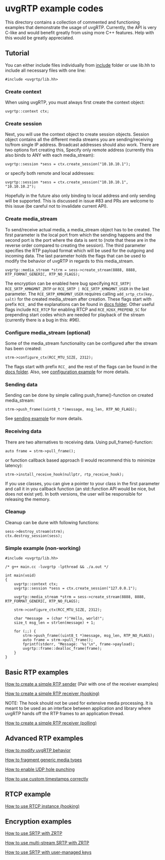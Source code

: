# uvgRTP example codes

This directory contains a collection of commented and functioning examples that demonstrate the usage of uvgRTP. Currently, the API is very C-like and would benefit greatly from using more C++ features. Help with this would be greatly appreciated.

## Tutorial

You can either include files individually from [include](../include) folder or use lib.hh to include all necessary files with one line:

```
#include <uvgrtp/lib.hh>
```

### Create context

When using uvgRTP, you must always first create the context object:

```
uvgrtp::context ctx;
```
### Create session

Next, you will use the context object to create session objects. Session object contains all the different media streams you are sending/receiving to/from single IP address. Broadcast addresses should also work. There are two options fort creating this, Specify only remote address (currently this also binds to ANY with each media_stream):

```
uvgrtp::session *sess = ctx.create_session("10.10.10.1");
```
or specify both remote and local addresses:

```
uvgrtp::session *sess = ctx.create_session("10.10.10.1", "10.10.10.2");
```

Hopefully in the future also only binding to local address and only sending will be supported. This is discussed in issue #83 and PRs are welcome to this issue (be careful not to invalidate current API).

### Create media_stream

To send/receive actual media, a media_stream object has to be created. The first parameter is the local port from which the sending happens and the second port is the port where the data is sent to (note that these are in the reverse order compared to creating the session). The third parameter specifies the RTP payload format which will be used for the outgoing and incoming data. The last parameter holds the flags that can be used to modify the behavior of uvgRTP in regards to this media_stream. 

```
uvgrtp::media_stream *strm = sess->create_stream(8888, 8888, RTP_FORMAT_GENERIC, RTP_NO_FLAGS);
```

The encryption can be enabled here bug specifying `RCE_SRTP| RCE_SRTP_KMNGMNT_ZRTP` or `RCE_SRTP | RCE_SRTP_KMNGMNT_USER` in the last parameter. The `RCE_SRTP_KMNGMNT_USER` requires calling `add_srtp_ctx(key, salt)` for the created media_stream after creation. These flags start with prefix `RCE_` and the explanations can be found in [docs folder](../docs). Other useful flags include `RCE_RTCP` for enabling RTCP and `RCE_H26X_PREPEND_SC` for prepending start codes which are needed for playback of the stream (currently there is a bug in this: #96).

### Configure media_stream (optional)

Some of the media_stream functionality can be configured after the stream has been created:
```
strm->configure_ctx(RCC_MTU_SIZE, 2312);
```

The flags start with prefix `RCC_` and the rest of the flags can be found in the [docs folder](../docs). Also, see [configuration example](configuration.cc) for more details.

### Sending data

Sending can be done by simple calling push_frame()-function on created media_stream:

```
strm->push_frame((uint8_t *)message, msg_len, RTP_NO_FLAGS);
```
See [sending example](sending.cc) for more details.

### Receiving data

There are two alternatives to receiving data. Using pull_frame()-function:
```
auto frame = strm->pull_frame();
```

or function callback based approach (I would recommend this to minimize latency):

```
strm->install_receive_hook(nullptr, rtp_receive_hook);
```

If you use classes, you can give a pointer to your class in the first parameter and call it in you callback function (an std::function API would be nice, but does not exist yet). In both versions, the user will be responsible for releasing the memory.

### Cleanup

Cleanup can be dune with following functions:
```
sess->destroy_stream(strm);
ctx.destroy_session(sess);
```

### Simple example (non-working)

```
#include <uvgrtp/lib.hh>

/* g++ main.cc -luvgrtp -lpthread && ./a.out */

int main(void)
{
    uvgrtp::context ctx;
    uvgrtp::session *sess = ctx.create_session("127.0.0.1");

    uvgrtp::media_stream *strm = sess->create_stream(8888, 8888, RTP_FORMAT_GENERIC, RTP_NO_FLAGS);

    strm->configure_ctx(RCC_MTU_SIZE, 2312);

    char *message  = (char *)"Hello, world!";
    size_t msg_len = strlen(message) + 1;

    for (;;) {
        strm->push_frame((uint8_t *)message, msg_len, RTP_NO_FLAGS);
        auto frame = strm->pull_frame();
        fprintf(stderr, "Message: '%s'\n", frame->payload);
        uvgrtp::frame::dealloc_frame(frame);
    }
}
```

## Basic RTP examples

[How to create a simple RTP sender](sending.cc) (Pair with one of the receiver examples)

[How to create a simple RTP receiver (hooking)](receiving_hook.cc)

NOTE: The hook should not be used for extensive media processing. It is meant to be used as an interface between application and library where uvgRTP hands off the RTP frames to an application thread.

[How to create a simple RTP receiver (polling)](receiving_poll.cc)

## Advanced RTP examples

[How to modify uvgRTP behavior](configuration.cc)

[How to fragment generic media types](sending_generic.cc)

[How to enable UDP hole punching](binding.cc)

[How to use custom timestamps correctly](custom_timestamps.cc)

## RTCP example

[How to use RTCP instance (hooking)](rtcp_hook.cc)

## Encryption examples

[How to use SRTP with ZRTP](srtp_zrtp.cc)

[How to use multi-stream SRTP with ZRTP](zrtp_multistream.cc)

[How to use SRTP with user-managed keys](srtp_user.cc)
